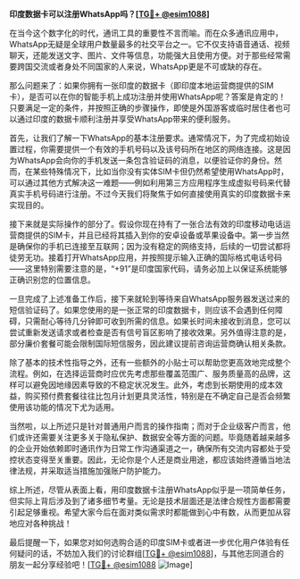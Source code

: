 **印度数据卡可以注册WhatsApp吗？[[TG💪+ @esim1088](https://t.me/s/esim1088)]**

在当今这个数字化的时代，通讯工具的重要性不言而喻。而在众多通讯应用中，WhatsApp无疑是全球用户数量最多的社交平台之一。它不仅支持语音通话、视频聊天，还能发送文字、图片、文件等信息，功能强大且使用方便。对于那些经常需要跨国交流或者身处不同国家的人来说，WhatsApp更是不可或缺的存在。

那么问题来了：如果你拥有一张印度的数据卡（即印度本地运营商提供的SIM卡），是否可以在你的智能手机上成功注册并使用WhatsApp呢？答案是肯定的！只要满足一定的条件，并按照正确的步骤操作，即使是外国游客或临时居住者也可以通过印度的数据卡顺利注册并享受WhatsApp带来的便利服务。

首先，让我们了解一下WhatsApp的基本注册要求。通常情况下，为了完成初始设置过程，你需要提供一个有效的手机号码以及该号码所在地区的网络连接。这是因为WhatsApp会向你的手机发送一条包含验证码的消息，以便验证你的身份。然而，在某些特殊情况下，比如当你没有实体SIM卡但仍然希望使用WhatsApp时，可以通过其他方式解决这一难题——例如利用第三方应用程序生成虚拟号码来代替真实手机号码进行注册。不过今天我们将聚焦于如何直接使用真实的印度数据卡来实现目的。

接下来就是实际操作的部分了。假设你现在持有了一张合法有效的印度移动电话运营商提供的SIM卡，并且已经将其插入到你的安卓设备或苹果设备中。第一步当然是确保你的手机已连接至互联网；因为没有稳定的网络支持，后续的一切尝试都将徒劳无功。接着打开WhatsApp应用，并按照提示输入正确的国际格式电话号码——这里特别需要注意的是，“+91”是印度国家代码，请务必加上以保证系统能够正确识别您的位置信息。

一旦完成了上述准备工作后，接下来就轮到等待来自WhatsApp服务器发送过来的短信验证码了。如果您使用的是一张正常的印度数据卡，则应该不会遇到任何障碍，只需耐心等待几分钟即可收到所需的信息。如果长时间未接收到消息，您可以尝试重新发送请求或者检查是否有信号盲区影响了接收效果。另外值得注意的是，部分廉价套餐可能会限制国际短信服务，因此建议提前咨询运营商确认相关条款。

除了基本的技术性指导之外，还有一些额外的小贴士可以帮助您更高效地完成整个流程。例如，在选择运营商时应优先考虑那些覆盖范围广、服务质量高的品牌，这样可以避免因地缘因素导致的不稳定状况发生。此外，考虑到长期使用的成本效益，购买预付费套餐往往比包月计划更具灵活性，特别是在不确定自己是否会频繁使用该功能的情况下尤为适用。

当然啦，以上所述只是针对普通用户而言的操作指南；而对于企业级客户而言，他们或许还需要关注更多关于隐私保护、数据安全等方面的问题。毕竟随着越来越多的企业开始依赖即时通讯作为日常工作沟通渠道之一，确保所有交流内容都处于受控状态变得至关重要。因此，无论你是个人还是商业用途，都应该始终遵循当地法律法规，并采取适当措施加强账户防护能力。

综上所述，尽管从表面上看，用印度数据卡注册WhatsApp似乎是一项简单任务，但实际上背后涉及到了诸多细节考量。无论是技术层面还是法律合规性方面都需要引起足够重视。希望大家今后在面对类似需求时都能做到心中有数，从而更加从容地应对各种挑战！

最后提醒一下，如果您对如何选购合适的印度SIM卡或者进一步优化用户体验有任何疑问的话，不妨加入我们的讨论群组[[TG💪+ @esim1088](https://t.me/s/esim1088)]，与其他志同道合的朋友一起分享经验吧！[[TG💪+ @esim1088](https://t.me/s/esim1088) ![Image](https://i.postimg.cc/4NQfJmqS/Snipaste-2025-05-13-00-14-12.png)]
